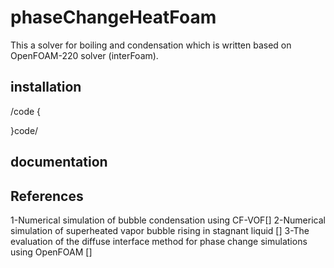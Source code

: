 # phaseChangeHeatFoam
This a solver for boiling and condensation which is written based on OpenFOAM-220 solver (interFoam).

## installation
/code {

}code/


## documentation


## References
1-Numerical simulation of bubble condensation using CF-VOF[]
2-Numerical simulation of superheated vapor bubble rising in stagnant liquid []
3-The evaluation of the diffuse interface method for phase change simulations using OpenFOAM []
